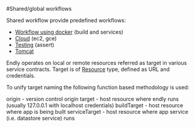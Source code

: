 #Shared/global workflows


Shared workflow provide predefined workflows:

- [Workflow using docker](workflow/docker) (build and services)
- [Cloud](workflow/cloud) (ec2, gce)
- [Testing](assert) (assert)
- [Tomcat](workflow)


Endly operates on local or remote resources referred as target in various service contracts. 
Target is of [Resource](https://github.com/viant/toolbox/blob/master/url/resource.go) type, 
defined as URL and credentials. 

To unify target naming the following function based methodology is used:

origin - version control origin
target - host resource where endly runs (usually 127.0.0.1 with localhost credentials)
buildTarget  - host resource where app is being built
serviceTarget - host resource where app service (i.e. datastore service) runs




